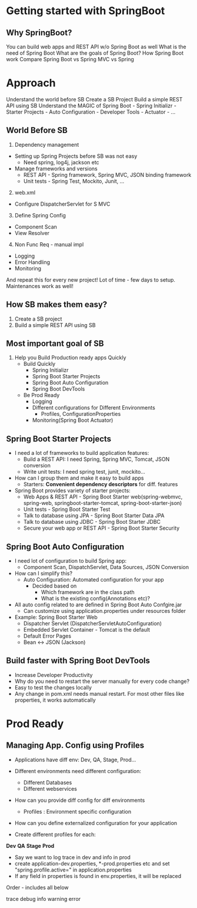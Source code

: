 # Getting started with SpringBoot

## Why SpringBoot?
You can build web apps and REST API w/o Spring Boot as well
What is the need of Spring Boot
What are the goals of Spring Boot?
How Spring Boot work
Compare Spring Boot vs Spring MVC vs Spring

# Approach
Understand the world before SB
Create a SB Project
Build a simple REST API using SB
Understand the MAGIC of Spring Boot
    - Spring Initializr
    - Starter Projects
    - Auto Configuration
    - Developer Tools
    - Actuator
    - ...

## World Before SB
1. Dependency management
- Setting up Spring Projects before SB was not easy
  - Need spring, log4j, jackson etc
- Manage frameworks and versions
  - REST API - Spring framework, Spring MVC, JSON binding framework
  - Unit tests - Spring Test, Mockito, Junit, ...

2. web.xml
- Configure DispatcherServlet for S MVC

3. Define Spring Config
- Component Scan
- View Resolver

4. Non Func Req - manual impl
- Logging
- Error Handling 
- Monitoring


And repeat this for every new project!
Lot of time - few days to setup. Maintenances work as well!

## How SB makes them easy?
1. Create a SB project
2. Build a simple REST API using SB

## Most important goal of SB
1. Help you Build Production ready apps Quickly
   - Build Quickly
     - Spring Initializr
     - Spring Boot Starter Projects
     - Spring Boot Auto Configuration
     - Spring Boot DevTools
   - Be Prod Ready
     - Logging
     - Different configurations for Different Environments
       - Profiles, ConfigurationProperties
     - Monitoring(Spring Boot Actuator)

## Spring Boot Starter Projects
- I need a lot of frameworks to build application features:
  - Build a REST API: I need Spring, Spring MVC, Tomcat, JSON conversion
  - Write unit tests: I need spring test, junit, mockito...
- How can I group them and make it easy to build apps
  - Starters: **Convenient dependency descriptors** for diff. features
- Spring Boot provides variety of starter projects:
  - Web Apps & REST API - Spring Boot Starter web(spring-webmvc, spring-web, springboot-starter-tomcat, spring-boot-starter-json)
  - Unit tests -  Spring Boot Starter Test
  - Talk to database using JPA - Spring Boot Starter Data JPA
  - Talk to database using JDBC - Spring Boot Starter JDBC
  - Secure your web app or REST API -  Spring Boot Starter Security

## Spring Boot Auto Configuration
- I need lot of configuration to build Spring app:
  - Component Scan, DispatchServlet, Data Sources, JSON Conversion
- How can I simplify this?
  - Auto Configuration: Automated configuration for your app
    - Decided based on
      - Which framework are in the class path
      - What is the existing config(Annotations etc)?
- All auto config related to are defined in Spring Boot Auto Confgire.jar
  - Can customize using application.properties under resources folder
- Example: Spring Boot Starter Web
  - Dispatcher Servlet (DispatcherServletAutoConfiguration)
  - Embedded Servlet Container - Tomcat is the default
  - Default Error Pages
  - Bean <-> JSON (Jackson)

## Build faster with Spring Boot DevTools
- Increase Developer Productivity
- Why do you need to restart the server manually for every code change?
- Easy to test the changes locally
- Any change in pom.xml needs manual restart. For most other files like properties, it works automatically

# Prod Ready

## Managing App. Config using Profiles
- Applications have diff env: Dev, QA, Stage, Prod...
- Different environments need different configuration:
  - Different Databases
  - Different webservices
- How can you provide diff config for diff environments
  - Profiles :  Environment specific configuration
- How can you define externalized configuration for your application


- Create different profiles for each:

**Dev**
**QA**
**Stage**
**Prod**


- Say we want to log trace in dev and info in prod
- create application-dev.properties, *-prod.properties etc and set "spring.profile.active=<env>" in application.properties
- If any field in properties is found in env.properties, it will be replaced


Order - includes all below

trace 
debug
info
warning
error

